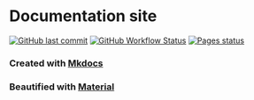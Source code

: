 # Documentation site

[![GitHub last commit](https://img.shields.io/github/last-commit/Hudater/hudater.github.io/main?color=4051B5&style=for-the-badge)](https://github.com/Hudater/hudater.github.io/commits/main)
[![GitHub Workflow Status](https://img.shields.io/github/actions/workflow/status/Hudater/hudater.github.io/.github/workflows/ci.yml?color=4051B5&style=for-the-badge)](https://github.com/Hudater/hudater.github.io/actions)
[![Pages status](https://img.shields.io/website?color=4051B5&style=for-the-badge&url=https%3A%2F%2Fdocs.haops.dev%2F)](https://hudater.github.io/)

### Created with [Mkdocs](https://www.mkdocs.org/)
### Beautified with [Material](https://squidfunk.github.io/mkdocs-material/)
